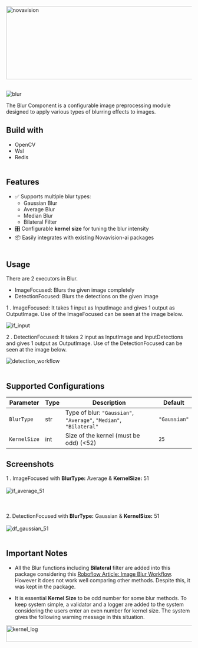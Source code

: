 
<img width="740" height="198" alt="novavision" src="https://github.com/user-attachments/assets/6a38785a-807c-4d5c-b70d-d95050288e53" />
<br><br>

![blur](https://github.com/user-attachments/assets/4c932c6f-748a-4549-992c-d44f1082c21e)

The Blur Component is a configurable image preprocessing module designed to apply various types of blurring effects to images. 
## Build with
- OpenCV
- Wsl
- Redis
<br><br>

## Features

- ✅ Supports multiple blur types:
    - Gaussian Blur
    - Average Blur
    - Median Blur
    - Bilateral Filter
- 🎛️ Configurable **kernel size** for tuning the blur intensity
- 📦 Easily integrates with existing Novavision-ai packages 
<br><br>

## Usage

There are 2 executors in Blur. 

- ImageFocused: Blurs the given image completely 
- DetectionFocused: Blurs the detections on the given image 

1   . ImageFocused: It takes 1 input as InputImage and gives 1 output as OutputImage. Use of the ImageFocused can be seen at the image below.

![if_input](https://github.com/user-attachments/assets/b74abf1b-9c14-4a98-b876-5bd4f651e59c)


2   . DetectionFocused: It takes 2 input as InputImage and InputDetections and gives 1 output as OutputImage. Use of the DetectionFocused can be seen at the image below.

![detection_workflow](https://github.com/user-attachments/assets/3a977105-203a-43a0-bdf8-0d123d5014b9)
<br><br>

## Supported Configurations

| Parameter     | Type | Description                                           | Default      |
| ------------- | ---- | ----------------------------------------------------- | ------------ |
| `BlurType`   | str  | Type of blur: `"Gaussian"`, `"Average"`, `"Median"`, `"Bilateral"` | `"Gaussian"` |
| `KernelSize` | int  | Size of the kernel (must be odd) (<52)                 | `25`          |

## Screenshots
1   .  ImageFocused with **BlurType:** Average & **KernelSize:** 51 
<br><br>
![if_average_51](https://github.com/user-attachments/assets/36c88595-878e-4304-89a4-bb7f16c248ec) 
<br><br><br><br>
2.  DetectionFocused with **BlurType:** Gaussian & **KernelSize:** 51
<br><br>
![df_gaussian_51](https://github.com/user-attachments/assets/ef140c6a-59f8-4b79-84fe-8633cc460037)
<br><br>
## Important Notes

- All the Blur functions including **Bilateral** filter are added into this package considering this [Roboflow Article: Image Blur Workflow](https://inference.roboflow.com/workflows/blocks/image_blur/). However it does not work well comparing other methods. Despite this, it was kept in the package.

- It is essential **Kernel Size** to be odd number for some blur methods. To keep system simple, a validator and a logger are added to the system considering the users enter an even number for kernel size. The system gives the following warning message in this situation.
<img width="765" height="45" alt="kernel_log" src="https://github.com/user-attachments/assets/21ebb7e2-3917-43c0-9043-9a87f07b61e6" />

